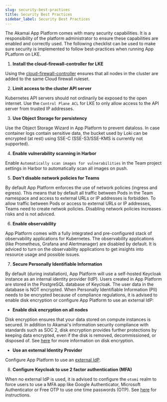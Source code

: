 ```yaml
---
slug: security-best-practices
title: Security Best Practices
sidebar_label: Security Best Practices
---
```


The Akamai App Platform comes with many security capabilities. It is a responsibility of the platform administrator to ensure these capabilities are enabled and correctly used. The following checklist can be used to make sure security is implemented to follow best-practices when running App PLatform on LKE.

1. **Install the cloud-firewall-controller for LKE**

Using the [cloud-firewall-controller](https://github.com/linode/cloud-firewall-controller) ensures that all nodes in the cluster are added to the same Cloud firewall ruleset.

2. **Limit access to the cluster API server**

Kubernetes API servers should not ordinarily be exposed to the open internet. Use the `Control Plane ACL` for LKE to only allow access to the API server from trusted IP addresses.

3. **Use Object Storage for persistency**

Use the Object Storage Wizard in App Platform to prevent dataloss. In case container logs contain sensitive data, the bucket used by Loki can be encrypted (at rest) using SSE-C (SSE-S3/SSE-KMS is currently not supported).

4. **Enable vulnerability scanning in Harbor**

Enable `Automatically scan images for vulnerabilities` in the Team project settings in Harbor to automatically scan all images on push.

5. **Don't disable network policies for Teams**

By default App Platform enforces the use of network policies (ingress and egress). This means that by default all traffic between Pods in the Team namespace and access to external URLs or IP addresses is forbidden. To allow traffic between Pods or access to external URLs or IP addresses, Teams need to create netwok policies. Disabling network policies increases risks and is not adviced.

6. **Enable observability**

App Platform comes with a fully integrated and pre-configured stack of observability applications for Kubernetes. The observability applications (like Prometheus, Grafana and Alertmanager) are disabled by default. It is adviced to turn on the observability applications to get insights into resource usage and possible issues.

7. **Secure Personally Identifiable Information**

By default (during installation), App Platform will use a self-hosted Keycloak instance as an internal identity provider (IdP). Users created in App Platform are stored in the PostgreSQL database of Keycloak. The user data in the database is NOT encrypted. When Personally Identifiable Information (PII) needs to be encrypted because of compliance regulations, it is advised to enable disk encryption or configure App Platform to use an external IdP:

- **Enable disk encryption on all nodes**

Disk encryption ensures that your data stored on compute instances is secured. In addition to Akamai's information security compliance with standards such as SOC 2, disk encryption provides further protections by keeping data encrypted, even if the disk is removed, decommissioned, or disposed of. See [here](https://techdocs.akamai.com/cloud-computing/docs/local-disk-encryption) for more information on disk encryption.

- **Use an external Identity Provider**

Configure App Platform to use an [external IdP](../for-ops/console/settings/oidc.md).

8. **Configure Keycloak to use 2 factor authentication (MFA)**

When no external IdP is used, it is advised to configure the `otomi` realm to force users to use a MFA app like Google Authenticator, Microsoft Authenticator or Free OTP to use one time passwords (OTP). See [here](https://www.keycloak.org/docs/latest/server_admin/index.html#configuring-authentication_server_administration_guide) for instructions.

